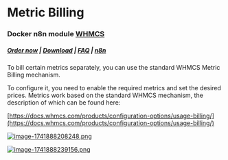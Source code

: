 # Metric Billing

### Docker n8n module **[WHMCS](https://puqcloud.com/link.php?id=77)** 

#####  [Order now](https://puqcloud.com/whmcs-module-docker-n8n.php) | [Download](https://download.puqcloud.com/WHMCS/servers/PUQ_WHMCS-Docker-n8n/) | [FAQ](https://faq.puqcloud.com/) | [n8n](https://puqcloud.com/link.php?id=117)

To bill certain metrics separately, you can use the standard WHMCS Metric Billing mechanism.

To configure it, you need to enable the required metrics and set the desired prices. Metrics work based on the standard WHMCS mechanism, the description of which can be found here:

[https://docs.whmcs.com/products/configuration-options/usage-billing/](https://docs.whmcs.com/products/configuration-options/usage-billing/)

[![image-1741888208248.png](https://doc.puq.info/uploads/images/gallery/2025-03/scaled-1680-/image-1741888208248.png)](https://doc.puq.info/uploads/images/gallery/2025-03/image-1741888208248.png)

[![image-1741888239156.png](https://doc.puq.info/uploads/images/gallery/2025-03/scaled-1680-/image-1741888239156.png)](https://doc.puq.info/uploads/images/gallery/2025-03/image-1741888239156.png)